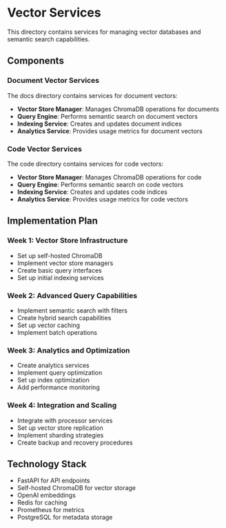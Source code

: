 # Vector Services

This directory contains services for managing vector databases and semantic search capabilities.

## Components

### Document Vector Services

The docs directory contains services for document vectors:

- **Vector Store Manager**: Manages ChromaDB operations for documents
- **Query Engine**: Performs semantic search on document vectors
- **Indexing Service**: Creates and updates document indices
- **Analytics Service**: Provides usage metrics for document vectors

### Code Vector Services

The code directory contains services for code vectors:

- **Vector Store Manager**: Manages ChromaDB operations for code
- **Query Engine**: Performs semantic search on code vectors
- **Indexing Service**: Creates and updates code indices
- **Analytics Service**: Provides usage metrics for code vectors

## Implementation Plan

### Week 1: Vector Store Infrastructure
- Set up self-hosted ChromaDB
- Implement vector store managers
- Create basic query interfaces
- Set up initial indexing services

### Week 2: Advanced Query Capabilities
- Implement semantic search with filters
- Create hybrid search capabilities
- Set up vector caching
- Implement batch operations

### Week 3: Analytics and Optimization
- Create analytics services
- Implement query optimization
- Set up index optimization
- Add performance monitoring

### Week 4: Integration and Scaling
- Integrate with processor services
- Set up vector store replication
- Implement sharding strategies
- Create backup and recovery procedures

## Technology Stack

- FastAPI for API endpoints
- Self-hosted ChromaDB for vector storage
- OpenAI embeddings
- Redis for caching
- Prometheus for metrics
- PostgreSQL for metadata storage 